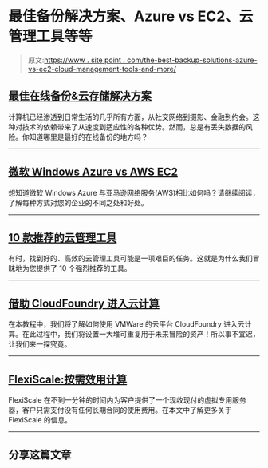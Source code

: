 # 最佳备份解决方案、Azure vs EC2、云管理工具等等

> 原文:[https://www . site point . com/the-best-backup-solutions-azure-vs-ec2-cloud-management-tools-and-more/](https://www.sitepoint.com/the-best-backup-solutions-azure-vs-ec2-cloud-management-tools-and-more/)

## [最佳在线备份&云存储解决方案](https://www.sitepoint.com/the-best-online-backup-cloud-storage-solutions/)

计算机已经渗透到日常生活的几乎所有方面，从社交网络到摄影、金融到约会。这种对技术的依赖带来了从速度到适应性的各种优势。然而，总是有丢失数据的风险。你知道哪里是最好的在线备份的地方吗？

* * *

## [微软 Windows Azure vs AWS EC2](https://www.sitepoint.com/azure-compared-to-aws/)

想知道微软 Windows Azure 与亚马逊网络服务(AWS)相比如何吗？请继续阅读，了解每种方式对您的企业的不同之处和好处。

* * *

## [10 款推荐的云管理工具](https://www.sitepoint.com/10-recommended-cloud-management-tools/)

有时，找到好的、高效的云管理工具可能是一项艰巨的任务。这就是为什么我们冒昧地为您提供了 10 个强烈推荐的工具。

* * *

## [借助 CloudFoundry 进入云计算](https://www.sitepoint.com/get-in-the-cloud-with-cloudfoundry/)

在本教程中，我们将了解如何使用 VMWare 的云平台 CloudFoundry 进入云计算。在此过程中，我们将设置一大堆可重复用于未来冒险的资产！所以事不宜迟，让我们来一探究竟。

* * *

## [FlexiScale:按需效用计算](https://www.sitepoint.com/flexiscale-utility-computing-on-demand/)

FlexiScale 在不到一分钟的时间内为客户提供了一个现收现付的虚拟专用服务器，客户只需支付没有任何长期合同的使用费用。在本文中了解更多关于 FlexiScale 的信息。

* * *

## 分享这篇文章